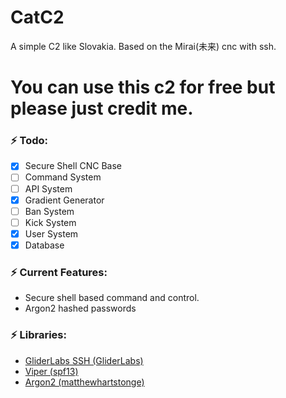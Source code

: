 # CatC2
A simple C2 like Slovakia. Based on the Mirai(未来) cnc with ssh.
<h1> You can use this c2 for free but please just credit me. </h1>

<h3>⚡️ Todo: </h3>

- [x] Secure Shell CNC Base
- [ ] Command System
- [ ] API System
- [x] Gradient Generator
- [ ] Ban System
- [ ] Kick System
- [x] User System
- [x] Database

<h3>⚡️ Current Features: </h3>

- Secure shell based command and control.
- Argon2 hashed passwords

<h3>⚡️ Libraries: </h3>

- <a href="https://github.com/gliderlabs/ssh">GliderLabs SSH (GliderLabs)</a>
- <a href="https://github.com/spf13/viper">Viper (spf13)</a>
- <a href="https://github.com/matthewhartstonge/argon2.git"> Argon2 (matthewhartstonge)</a>
